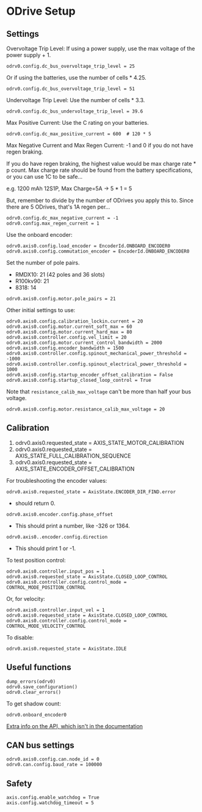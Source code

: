 # ODrive Setup

## Settings
Overvoltage Trip Level: If using a power supply, use the max voltage of the power supply + 1.
```
odrv0.config.dc_bus_overvoltage_trip_level = 25  
```
Or if using the batteries, use the number of cells * 4.25.
```
odrv0.config.dc_bus_overvoltage_trip_level = 51
```
Undervoltage Trip Level: Use the number of cells * 3.3.
```
odrv0.config.dc_bus_undervoltage_trip_level = 39.6
```

Max Positive Current: Use the C rating on your batteries.
```
odrv0.config.dc_max_positive_current = 600  # 120 * 5 
```
Max Negative Current and Max Regen Current: -1  and 0 if you do not have regen braking. 

If you do have regen braking, the highest value would be max charge rate * p count. Max charge rate should be found from the battery specifications, or you can use 1C to be safe...

e.g. 1200 mAh 12S1P, Max Charge=5A -> 5 * 1 = 5

But, remember to divide by the number of ODrives you apply this to. Since there are 5 ODrives, that's 1A regen per...
```
odrv0.config.dc_max_negative_current = -1
odrv0.config.max_regen_current = 1
```

Use the onboard encoder:
```
odrv0.axis0.config.load_encoder = EncoderId.ONBOARD_ENCODER0
odrv0.axis0.config.commutation_encoder = EncoderId.ONBOARD_ENCODER0
```

Set the number of pole pairs.
 - RMDX10: 21 (42 poles and 36 slots)
 - R100kv90: 21
 - 8318: 14

```
odrv0.axis0.config.motor.pole_pairs = 21
```

Other initial settings to use:
```
odrv0.axis0.config.calibration_lockin.current = 20
odrv0.axis0.config.motor.current_soft_max = 60
odrv0.axis0.config.motor.current_hard_max = 80
odrv0.axis0.controller.config.vel_limit = 20
odrv0.axis0.config.motor.current_control_bandwidth = 2000
odrv0.axis0.config.encoder_bandwidth = 1500
odrv0.axis0.controller.config.spinout_mechanical_power_threshold = -1000
odrv0.axis0.controller.config.spinout_electrical_power_threshold = 1000
odrv0.axis0.config.startup_encoder_offset_calibration = False
odrv0.axis0.config.startup_closed_loop_control = True
```
Note that `resistance_calib_max_voltage` can't be more than half your bus voltage.

```
odrv0.axis0.config.motor.resistance_calib_max_voltage = 20
```

## Calibration

1. odrv0.axis0.requested_state = AXIS_STATE_MOTOR_CALIBRATION
2. odrv0.axis0.requested_state = AXIS_STATE_FULL_CALIBRATION_SEQUENCE
3. odrv0.axis0.requested_state = AXIS_STATE_ENCODER_OFFSET_CALIBRATION

For troubleshooting the encoder values:
```
odrv0.axis0.requested_state = AxisState.ENCODER_DIR_FIND.error
```
- should return 0.

```
odrv0.axis0.encoder.config.phase_offset
```
- This should print a number, like -326 or 1364.

```
odrv0.axis0..encoder.config.direction
```
- This should print 1 or -1.

To test position control:
```
odrv0.axis0.controller.input_pos = 1
odrv0.axis0.requested_state = AxisState.CLOSED_LOOP_CONTROL
odrv0.axis0.controller.config.control_mode = CONTROL_MODE_POSITION_CONTROL
```
Or, for velocity:
```
odrv0.axis0.controller.input_vel = 1
odrv0.axis0.requested_state = AxisState.CLOSED_LOOP_CONTROL
odrv0.axis0.controller.config.control_mode = CONTROL_MODE_VELOCITY_CONTROL
```
To disable:
```
odrv0.axis0.requested_state = AxisState.IDLE
```

## Useful functions
```
dump_errors(odrv0)
odrv0.save_configuration()
odrv0.clear_errors()
```

To get shadow count:
```
odrv0.onboard_encoder0
```

[Extra info on the API, which isn't in the documentation](https://github.com/odriverobotics/ODrive/blob/master/Firmware/odrive-interface.yaml)

## CAN bus settings

```
odrv0.axis0.config.can.node_id = 0
odrv0.can.config.baud_rate = 100000
```
## Safety
```
axis.config.enable_watchdog = True
axis.config.watchdog_timeout = 5
```

